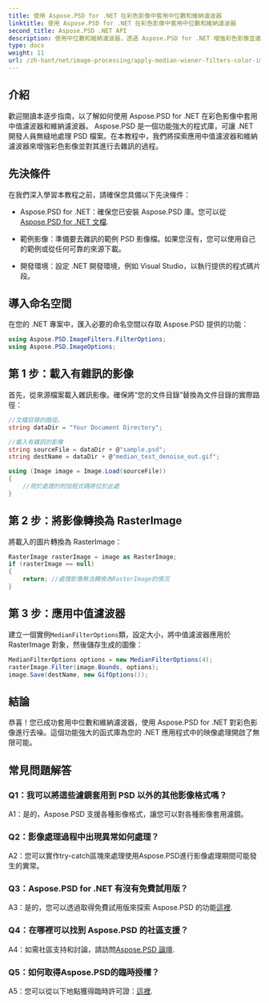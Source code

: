 ```yaml
---
title: 使用 Aspose.PSD for .NET 在彩色影像中套用中位數和維納濾波器
linktitle: 使用 Aspose.PSD for .NET 在彩色影像中套用中位數和維納濾波器
second_title: Aspose.PSD .NET API
description: 使用中位數和維納濾波器，透過 Aspose.PSD for .NET 增強彩色影像並進行去噪。無縫影像處理的逐步指南。
type: docs
weight: 11
url: /zh-hant/net/image-processing/apply-median-wiener-filters-color-images/
---
```

## 介紹

歡迎閱讀本逐步指南，以了解如何使用 Aspose.PSD for .NET 在彩色影像中套用中值濾波器和維納濾波器。 Aspose.PSD 是一個功能強大的程式庫，可讓 .NET 開發人員無縫地處理 PSD 檔案。在本教程中，我們將探索應用中值濾波器和維納濾波器來增強彩色影像並對其進行去雜訊的過程。

## 先決條件

在我們深入學習本教程之前，請確保您具備以下先決條件：

-  Aspose.PSD for .NET：確保您已安裝 Aspose.PSD 庫。您可以從[Aspose.PSD for .NET 文檔](https://reference.aspose.com/psd/net/).

- 範例影像：準備要去雜訊的範例 PSD 影像檔。如果您沒有，您可以使用自己的範例或從任何可靠的來源下載。

- 開發環境：設定 .NET 開發環境，例如 Visual Studio，以執行提供的程式碼片段。

## 導入命名空間

在您的 .NET 專案中，匯入必要的命名空間以存取 Aspose.PSD 提供的功能：

```csharp
using Aspose.PSD.ImageFilters.FilterOptions;
using Aspose.PSD.ImageOptions;
```

## 第 1 步：載入有雜訊的影像

首先，從來源檔案載入雜訊影像。確保將“您的文件目錄”替換為文件目錄的實際路徑：

```csharp
//文檔目錄的路徑。
string dataDir = "Your Document Directory";

//載入有雜訊的影像
string sourceFile = dataDir + @"sample.psd";
string destName = dataDir + @"median_test_denoise_out.gif";

using (Image image = Image.Load(sourceFile))
{
    //用於處理的附加程式碼將位於此處
}
```

## 第 2 步：將影像轉換為 RasterImage

將載入的圖片轉換為 RasterImage：

```csharp
RasterImage rasterImage = image as RasterImage;
if (rasterImage == null)
{
    return; //處理影像無法轉換為RasterImage的情況
}
```

## 第 3 步：應用中值濾波器

建立一個實例`MedianFilterOptions`類，設定大小，將中值濾波器應用於 RasterImage 對象，然後儲存生成的圖像：

```csharp
MedianFilterOptions options = new MedianFilterOptions(4);
rasterImage.Filter(image.Bounds, options);
image.Save(destName, new GifOptions());
```

## 結論

恭喜！您已成功套用中位數和維納濾波器，使用 Aspose.PSD for .NET 對彩色影像進行去噪。這個功能強大的函式庫為您的 .NET 應用程式中的映像處理開啟了無限可能。

## 常見問題解答

### Q1：我可以將這些濾鏡套用到 PSD 以外的其他影像格式嗎？

A1：是的，Aspose.PSD 支援各種影像格式，讓您可以對各種影像套用濾鏡。

### Q2：影像處理過程中出現異常如何處理？

A2：您可以實作try-catch區塊來處理使用Aspose.PSD進行影像處理期間可能發生的異常。

### Q3：Aspose.PSD for .NET 有沒有免費試用版？

 A3：是的，您可以透過取得免費試用版來探索 Aspose.PSD 的功能[這裡](https://releases.aspose.com/).

### Q4：在哪裡可以找到 Aspose.PSD 的社區支援？

 A4：如需社區支持和討論，請訪問[Aspose.PSD 論壇](https://forum.aspose.com/c/psd/34).

### Q5：如何取得Aspose.PSD的臨時授權？

A5：您可以從以下地點獲得臨時許可證：[這裡](https://purchase.aspose.com/temporary-license/).